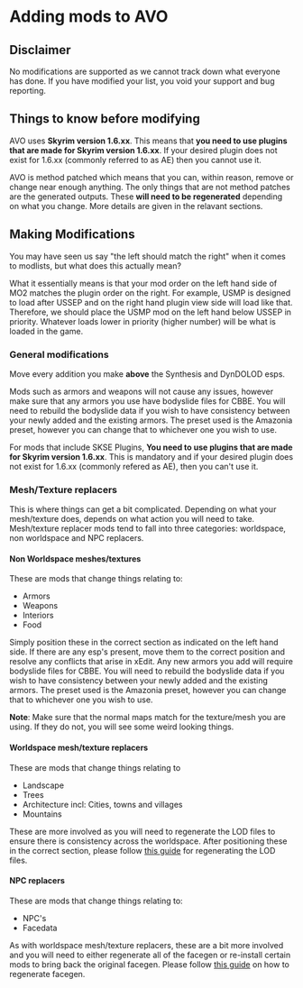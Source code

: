 # Adding mods to AVO

## Disclaimer

No modifications are supported as we cannot track down what everyone has done. If you have modified your list, you void your support and bug reporting.

## Things to know before modifying

AVO uses **Skyrim version 1.6.xx**. This means that **you need to use plugins that are made for Skyrim version 1.6.xx**. If your desired plugin does not exist for 1.6.xx (commonly referred to as AE) then you cannot use it.

AVO is method patched which means that you can, within reason, remove or change near enough anything. The only things that are not method patches are the generated outputs. These **will need to be regenerated** depending on what you change. More details are given in the relavant sections.

## Making Modifications

You may have seen us say "the left should match the right" when it comes to modlists, but what does this actually mean?

What it essentially means is that your mod order on the left hand side of MO2 matches the plugin order on the right. For example, USMP is designed to load after USSEP and on the right hand plugin view side will load like that. Therefore, we should place the USMP mod on the left hand below USSEP in priority. Whatever loads lower in priority (higher number) will be what is loaded in the game.

### General modifications

Move every addition you make **above** the Synthesis and DynDOLOD esps.

Mods such as armors and weapons will not cause any issues, however make sure that any armors you use have bodyslide files for CBBE. You will need to rebuild the bodyslide data if you wish to have consistency between your newly added and the existing armors. The preset used is the Amazonia preset, however you can change that to whichever one you wish to use.

For mods that include SKSE Plugins, **You need to use plugins that are made for Skyrim version 1.6.xx**. This is mandatory and if your desired plugin does not exist for 1.6.xx (commonly refered as AE), then you can't use it.

### Mesh/Texture replacers

This is where things can get a bit complicated. Depending on what your mesh/texture does, depends on what action you will need to take. Mesh/texture replacer mods tend to fall into three categories: worldspace, non worldspace and NPC replacers. 

#### Non Worldspace meshes/textures

These are mods that change things relating to: 
- Armors
- Weapons
- Interiors
- Food

Simply position these in the correct section as indicated on the left hand side. If there are any esp's present, move them to the correct position and resolve any conflicts that arise in xEdit. Any new armors you add will require bodyslide files for CBBE. You will need to rebuild the bodyslide data if you wish to have consistency between your newly added and the existing armors. The preset used is the Amazonia preset, however you can change that to whichever one you wish to use.

**Note**: Make sure that the normal maps match for the texture/mesh you are using. If they do not, you will see some weird looking things.

#### Worldspace mesh/texture replacers

These are mods that change things relating to
- Landscape
- Trees
- Architecture incl: Cities, towns and villages
- Mountains

These are more involved as you will need to regenerate the LOD files to ensure there is consistency across the worldspace. After positioning these in the correct section, please follow [this guide](https://github.com/The-Animonculory/Modding-Resources/blob/main/DynDOLOD.md) for regenerating the LOD files.

#### NPC replacers

These are mods that change things relating to:
- NPC's
- Facedata

As with worldspace mesh/texture replacers, these are a bit more involved and you will need to either regenerate all of the facegen or re-install certain mods to bring back the original facegen. Please follow [this guide](https://github.com/The-Animonculory/Modding-Resources/blob/main/Regenerating%20Faces%20in%20the%20Creation%20Kit.md) on how to regenerate facegen.
